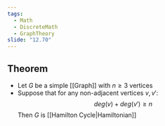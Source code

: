 ```yaml
---
tags:
  - Math
  - DiscreteMath
  - GraphTheory
slide: "12.70"
---
```

## Theorem
- Let $G$ be a simple [[Graph]] with $n \geq 3$ vertices
- Suppose that for any non-adjacent vertices $v, v':$
$$deg(v)+deg(v')\geq n$$
Then $G$ is [[Hamilton Cycle|Hamiltonian]]
